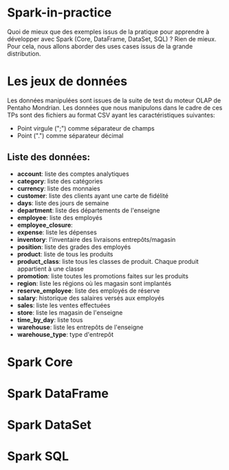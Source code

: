 # Spark-in-practice
Quoi de mieux que des exemples issus de la pratique pour apprendre à développer avec Spark (Core, DataFrame, DataSet, SQL) ? Rien de mieux. Pour cela, nous allons aborder des uses cases issus de la grande distribution.  

# Les jeux de données
Les données manipulées sont issues de la suite de test du moteur OLAP de Pentaho Mondrian.
Les données que nous manipulons dans le cadre de ces TPs sont des fichiers au format CSV ayant les caractéristiques suivantes:
* Point virgule (";") comme séparateur de champs
* Point (".") comme séparateur décimal

## Liste des données: 
* **account**: liste des comptes analytiques
* **category**: liste des catégories
* **currency**: liste des monnaies
* **customer**: liste des clients ayant une carte de fidélité
* **days**: liste des jours de semaine
* **department**: liste des départements de l'enseigne
* **employee**: liste des employés 
* **employee_closure**: 
* **expense**: liste les dépenses
* **inventory**: l'inventaire des livraisons entrepôts/magasin
* **position**: liste des grades des employés
* **product**: liste de tous les produits
* **product_class**: liste tous les classes de produit. Chaque produit appartient à une classe 
* **promotion**: liste toutes les promotions faites sur les produits
* **region**: liste les régions où les magasin sont implantés
* **reserve_employee**: liste des employés de réserve
* **salary**: historique des salaires versés aux employés
* **sales**: liste les ventes effectuées
* **store**: liste les magasin de l'enseigne
* **time_by_day**: liste tous  
* **warehouse**: liste les entrepôts de l'enseigne
* **warehouse_type**: type d'entrepôt

# Spark Core

# Spark DataFrame

# Spark DataSet

# Spark SQL

